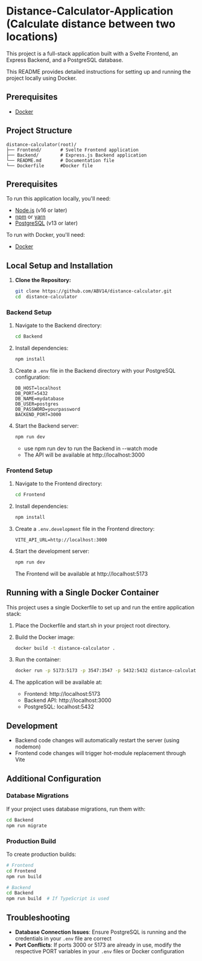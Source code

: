 # Distance-Calculator-Application (Calculate distance between two locations)

This project is a full-stack application built with a Svelte Frontend, an Express Backend, and a PostgreSQL database. 

This README provides detailed instructions for setting up and running the project locally using Docker.

## Prerequisites

- [Docker](https://www.docker.com/get-started)


## Project Structure
```
distance-calculator(root)/
├── Frontend/       # Svelte Frontend application
├── Backend/        # Express.js Backend application
└── README.md       # Documentation file
└── Dockerfile      #Docker file
```   


## Prerequisites

To run this application locally, you'll need:

- [Node.js](https://nodejs.org/) (v16 or later)
- [npm](https://www.npmjs.com/) or [yarn](https://yarnpkg.com/)
- [PostgreSQL](https://www.postgresql.org/) (v13 or later)

To run with Docker, you'll need:

- [Docker](https://www.docker.com/get-started)





## Local Setup and Installation

1. **Clone the Repository:**

   ```bash
   git clone https://github.com/ABV14/distance-calculator.git
   cd  distance-calculator


### Backend Setup

1. Navigate to the Backend directory:
   ```bash
   cd Backend
   ```

2. Install dependencies:
   ```bash
   npm install
   ```

3. Create a `.env` file in the Backend directory with your PostgreSQL configuration:
   ```
   DB_HOST=localhost
   DB_PORT=5432
   DB_NAME=mydatabase
   DB_USER=postgres
   DB_PASSWORD=yourpassword
   BACKEND_PORT=3000
   ```

4. Start the Backend server:
   ```bash
   npm run dev 
   ```
   - use npm run dev to run the Backend in --watch mode
   - The API will be available at http://localhost:3000

### Frontend Setup

1. Navigate to the Frontend directory:
   ```bash
   cd Frontend
   ```

2. Install dependencies:
   ```bash
   npm install
   ```

3. Create a `.env.development` file in the Frontend directory:
   ```
   VITE_API_URL=http://localhost:3000
   ```

4. Start the development server:
   ```bash
   npm run dev
   ```
   The Frontend will be available at http://localhost:5173

## Running with a Single Docker Container

This project uses a single Dockerfile to set up and run the entire application stack:

1. Place the Dockerfile and start.sh in your project root directory.

2. Build the Docker image:
   ```bash
   docker build -t distance-calculator .
   ```

3. Run the container:
   ```bash
   docker run -p 5173:5173 -p 3547:3547 -p 5432:5432 distance-calculator
   ```

4. The application will be available at:
   - Frontend: http://localhost:5173
   - Backend API: http://localhost:3000
   - PostgreSQL: localhost:5432

## Development

- Backend code changes will automatically restart the server (using nodemon)
- Frontend code changes will trigger hot-module replacement through Vite

## Additional Configuration

### Database Migrations

If your project uses database migrations, run them with:

```bash
cd Backend
npm run migrate
```

### Production Build

To create production builds:

```bash
# Frontend
cd Frontend
npm run build

# Backend
cd Backend
npm run build  # If TypeScript is used
```

## Troubleshooting

- **Database Connection Issues**: Ensure PostgreSQL is running and the credentials in your `.env` file are correct
- **Port Conflicts**: If ports 3000 or 5173 are already in use, modify the respective PORT variables in your `.env` files or Docker configuration

